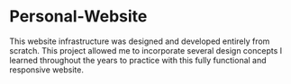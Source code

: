 # Personal-Website
This website infrastructure was designed and developed entirely from scratch. This project allowed me to incorporate several design concepts I learned throughout the years to practice with this fully functional and responsive website.
